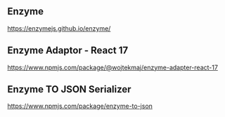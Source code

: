 ## Enzyme

https://enzymejs.github.io/enzyme/

## Enzyme Adaptor - React 17

https://www.npmjs.com/package/@wojtekmaj/enzyme-adapter-react-17

## Enzyme TO JSON Serializer

https://www.npmjs.com/package/enzyme-to-json
